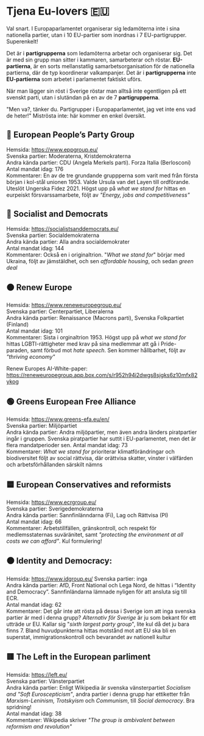 # Tjena Eu-lovers 🇪🇺

Val snart. I Europaparlamentet organiserar sig ledamöterna inte i sina nationella partier, utan i 10 EU-partier som inordnas i 7 EU-partigrupper. Superenkelt! 

Det är i **partigrupperna** som ledamöterna arbetar och organiserar sig. Det är med sin grupp man sitter i kammaren, samarbeterar och röstar. **EU-partierna**, är en sorts mellanstatlig samarbetsorganisation för de nationella partierna, där de typ koordinerar valkampanjer. Det är i **partigrupperna** inte **EU-partierna** som arbetet i parlamentet faktiskt uförs.

När man lägger sin röst i Sverige röstar man alltså inte egentligen på ett svenskt parti, utan i slutändan på en av de 7 **partigrupperna**. 

"Men va?, tänker du. Partigrupper i Europaparlamentet, jag vet inte ens vad de heter!" Miströsta inte: här kommer en enkel översikt.


## 🔵 European People’s Party Group
Hemsida: https://www.eppgroup.eu/  
Svenska partier: Moderaterna, Kristdemokraterna  
Andra kända partier: CDU (Angela Merkels parti). Forza Italia (Berlosconi)  
Antal mandat idag: 176  
Kommentarer: En av de tre grundande gruppperna som varit med från första början i kol-stål unionen 1953. Valde Ursula van det Layen till ordförande. Uteslöt Ungerska Fidez 2021.
Högst upp på *what we stand for* hittas en eurpeiskt försvarssamarbete, följt av *"Energy, jobs and competitiveness"*  

## 🔴 Socialist and Democrats
Hemsida: https://socialistsanddemocrats.eu/  
Svenska partier: Socialdemokraterna  
Andra kända partier: Alla andra socialdemokrater  
Antal mandat idag: 144  
Kommentarer: Också en i originaltrion. "*What we stand for*" börjar med Ukraina, följt av jämstäldhet, och sen *affordable housing*, och sedan *green deal*  

## 🟠 Renew Europe
Hemsida: https://www.reneweuropegroup.eu/  
Svenska partier: Centerpartiet, Liberalerna  
Andra kända partier: Renaissance (Macrons parti), Svenska Folkpartiet (Finland)  
Antal mandat idag: 101  
Kommentarer: Sista i orginaltrion 1953. Högst upp på *what we stand for* hittas LGBTI-rättigheter med krav på sina medlemmar att gå i Pride-paraden, samt förbud mot *hate speech*. Sen kommer hållbarhet, följt av *"thriving economy"*  

Renew Europes AI-White-paper: https://reneweuropegroup.app.box.com/s/r952h94i2dwgs8sjgks6z10mfx82ykog

## 🟢 Greens European Free Alliance
Hemsida: https://www.greens-efa.eu/en/  
Svenska partier: Miljöpartiet  
Andra kända partier: Andra miljöpartier, men även andra länders piratpartier ingår i gruppen. Svenska piratpartier har suttit i EU-parlamentet, men det är flera mandatperioder sen.
Antal mandat idag: 73  
Kommentarer: *What we stand for* prioriterar klimatförändringar och biodiversitet följt av social rättvisa, där orättvisa skatter, vinster i välfärden och arbetsförhållanden särskilt nämns  

## 🟦 European Conservatives and reformists
Hemsida: https://www.ecrgroup.eu/  
Svenska partier: Sverigedemokraterna  
Andra kända partier: Sannfinlänndarna (Fi), Lag och Rättvisa (Pl)  
Antal mandat idag: 66  
Kommentarer: Arbetstillfällen, gränskontroll, och respekt för medlemsstaternas suväränitet, samt *"protecting the environment at all costs we can afford"*. Kul formulering!  

## ⚫️ Identity and Democracy: 
Hemsida: https://www.idgroup.eu/
Svenska partier: inga  
Andra kända partier: AfD, Front National och Lega Nord, de hittas i “Identity and Democracy”. Sannfinländarna lämnade nyligen för att ansluta sig till ECR.  
Antal mandat idag: 62  
Kommentarer: Det går inte att rösta på dessa i Sverige iom att inga svenska partier är med i denna grupp? *Alternativ för Sverige* är ju som bekant för ett utträde ur EU. Kallar sig "*sixth largest party group*", lite kul då det ju bara finns 7. Bland huvudpunkterna hittas motstånd mot att EU ska bli en superstat, immigrationskontroll och bevarandet av nationell kultur  


## 🟥 The Left in the European parliment
Hemsida: https://left.eu/  
Svenska partier: Vänsterpartiet  
Andra kända partier: Enligt Wikipedia är svenska vänsterpartiet *Socialism and "Soft Euroscepticism"*, andra partier i denna grupp har ettiketter från *Marxism-Leninism, Trotskyism* och *Communism*, till *Social democracy*. Bra spridning!  
Antal mandat idag: 38  
Kommentarer: Wikipedia skriver *"The group is ambivalent between reformism and revolution"*  
